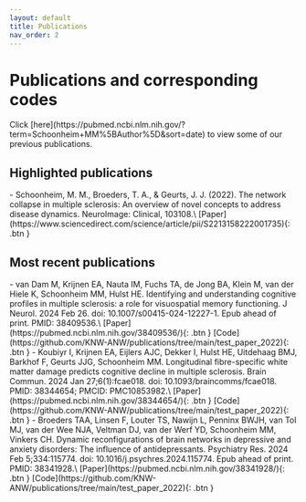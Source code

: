 ```yaml
---
layout: default
title: Publications
nav_order: 2
---
```

<h1>Publications and corresponding codes</h1>
Click [here](https://pubmed.ncbi.nlm.nih.gov/?term=Schoonheim+MM%5BAuthor%5D&sort=date) to view some of our previous publications. 

<h2>Highlighted publications</h2>
- Schoonheim, M. M., Broeders, T. A., & Geurts, J. J. (2022). The network collapse in multiple sclerosis: An overview of novel concepts to address disease dynamics. NeuroImage: Clinical, 103108.\
<span class="fs-3">
[Paper](https://www.sciencedirect.com/science/article/pii/S2213158222001735){: .btn }
</span>

<h2>Most recent publications</h2>
- van Dam M, Krijnen EA, Nauta IM, Fuchs TA, de Jong BA, Klein M, van der Hiele K, Schoonheim MM, Hulst HE. Identifying and understanding cognitive profiles in multiple sclerosis: a role for visuospatial memory functioning. J Neurol. 2024 Feb 26. doi: 10.1007/s00415-024-12227-1. Epub ahead of print. PMID: 38409536.\
<span class="fs-3">
[Paper](https://pubmed.ncbi.nlm.nih.gov/38409536/){: .btn }
</span>
<span class="fs-3">
[Code](https://github.com/KNW-ANW/publications/tree/main/test_paper_2022){: .btn }
</span>
- Koubiyr I, Krijnen EA, Eijlers AJC, Dekker I, Hulst HE, Uitdehaag BMJ, Barkhof F, Geurts JJG, Schoonheim MM. Longitudinal fibre-specific white matter damage predicts cognitive decline in multiple sclerosis. Brain Commun. 2024 Jan 27;6(1):fcae018. doi: 10.1093/braincomms/fcae018. PMID: 38344654; PMCID: PMC10853982.\
<span class="fs-3">
[Paper](https://pubmed.ncbi.nlm.nih.gov/38344654/){: .btn }
</span>
<span class="fs-3">
[Code](https://github.com/KNW-ANW/publications/tree/main/test_paper_2022){: .btn }
</span>
- Broeders TAA, Linsen F, Louter TS, Nawijn L, Penninx BWJH, van Tol MJ, van der Wee NJA, Veltman DJ, van der Werf YD, Schoonheim MM, Vinkers CH. Dynamic reconfigurations of brain networks in depressive and anxiety disorders: The influence of antidepressants. Psychiatry Res. 2024 Feb 5;334:115774. doi: 10.1016/j.psychres.2024.115774. Epub ahead of print. PMID: 38341928.\
<span class="fs-3">
[Paper](https://pubmed.ncbi.nlm.nih.gov/38341928/){: .btn }
</span>
<span class="fs-3">
[Code](https://github.com/KNW-ANW/publications/tree/main/test_paper_2022){: .btn }
</span>

